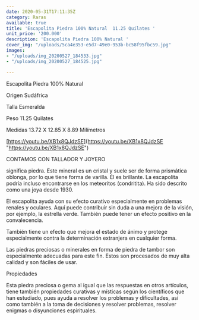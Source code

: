 ```yaml
---
date: 2020-05-31T17:11:35Z
category: Raras
available: true
title: 'Escapolita Piedra 100% Natural  11.25 Quilates '
unit_price: '200.000'
description: 'Escapolita Piedra 100% Natural '
cover_img: "/uploads/5ca4e353-e5d7-49e0-953b-bc58f95fbc59.jpg"
images:
- "/uploads/img_20200527_184533.jpg"
- "/uploads/img_20200527_184525.jpg"

---
```

Escapolita Piedra 100% Natural 

Origen Sudáfrica 

Talla Esmeralda 

Peso 11.25 Quilates

Medidas 13.72 X 12.85 X 8.89 Milímetros

[https://youtu.be/XB1x8QJdzSE](https://youtu.be/XB1x8QJdzSE "https://youtu.be/XB1x8QJdzSE")

CONTAMOS CON TALLADOR Y JOYERO 

significa piedra. Este mineral es un cristal y suele ser de forma prismática oblonga, por lo que tiene forma de varilla. Él es brillante. La escapolita podría incluso encontrarse en los meteoritos (condritita). Ha sido descrito como una joya desde 1930.

El escapolita ayuda con su efecto curativo especialmente en problemas renales y oculares. Aquí puede contribuir sin duda a una mejora de la visión, por ejemplo, la estrella verde. También puede tener un efecto positivo en la convalecencia.

También tiene un efecto que mejora el estado de ánimo y protege especialmente contra la determinación extranjera en cualquier forma.

Las piedras preciosas o minerales en forma de piedra de tambor son especialmente adecuadas para este fin. Estos son procesados ​​de muy alta calidad y son fáciles de usar.

Propiedades 

Esta piedra preciosa o gema al igual que las respuestas en otros artículos, tiene también propiedades curativas y místicas según los científicos que han estudiado, pues ayuda a resolver los problemas y dificultades, así como también a la toma de decisiones y resolver problemas, resolver enigmas o disyunciones espirituales.